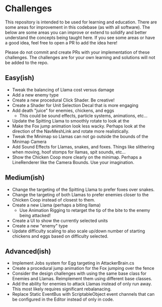 # Challenges
This repository is intended to be used for learning and education. There are some areas for improvement in this codebase (as with all software). The below are some areas you can improve or extend to solidify and better understand the concepts being taught here.
If you see some areas or have a good idea, feel free to open a PR to add the idea here!

Please do not commit and create PRs with your implementation of these challenges. The challenges are for your own learning and solutions will not be added to the repo.

## Easy(ish)
- Tweak the balancing of Llama cost versus damage
- Add a new enemy type
- Create a new procedural Click Shader. Be creative!
- Create a Shader for Unit Selection Decal that is more engaging
- Add death "juice" for enemies, chickens, and eggs
  - This could be sound effects, particle systems, animations, etc...
- Update the Spitting Llama to smoothly rotate to look at the
- Make the Fox jump animation look less wacky. Perhaps look at the direction of the NavMeshLink and rotate more realistically.
- Tweak the Minimap so Llamas can not go outside the bounds of the Minimap Camera
- Add Sound Effects for Llamas, snakes, and foxes. Things like slithering when moving, hoof stomps for llamas, spit sounds, etc...
- Show the Chicken Coop more clearly on the minimap. Perhaps a LineRenderer like the Camera Bounds. Use your imagination.

## Medium(ish)
- Change the targeting of the Spitting Llama to prefer foxes over snakes.
- Change the targeting of both Llamas to prefer enemies closer to the Chicken Coop instead of closest to them.
- Create a new Llama (perhaps a biting llama)
  - Use Animation Rigging to retarget the tip of the bite to the enemy being attacked!
- Create a UI to show the currently selected units
- Create a new "enemy" type
- Update difficulty scaling to also scale up/down number of starting chickens and eggs based on difficulty selected.

## Advanced(ish)
- Implement Jobs system for Egg targeting in AttackerBrain.cs
- Create a procedural jump animation for the Fox jumping over the fence
- Consider the design challenges with using the same base class for Enemies and Llamas. Reimplement them using different base classes.
- Add the ability for enemies to attack Llamas instead of only run away. This most likely requires significant rebalanacing.
- Replace Static EventBus with ScriptableObject event channels that can be configured in the Editor instead of only in code.
